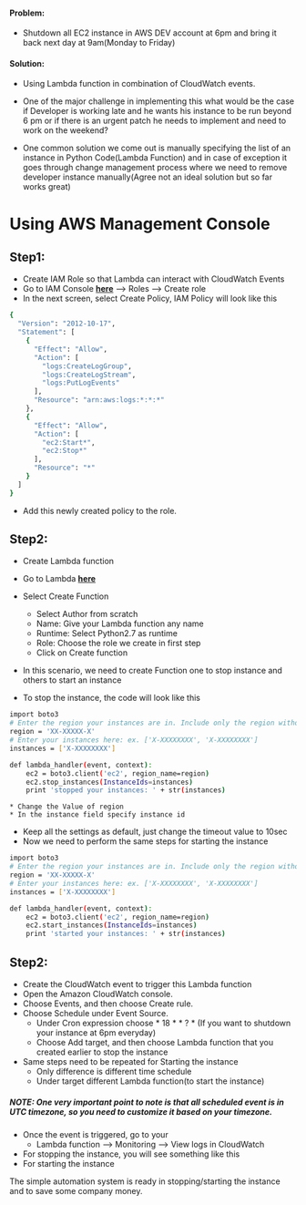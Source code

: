 #### Problem:
* Shutdown all EC2 instance in AWS DEV account at 6pm and bring it back next day at 9am(Monday to Friday)

#### Solution:
* Using Lambda function in combination of CloudWatch events.

* One of the major challenge in implementing this what would be the case if Developer is working late and he wants his instance to be run beyond 6 pm or if there is an urgent patch he needs to implement and need to work on the weekend?
* One common solution we come out is manually specifying the list of an instance in Python Code(Lambda Function) and in case of exception it goes through change management process where we need to remove developer instance manually(Agree not an ideal solution but so far works great)

# Using AWS Management Console

## Step1:
* Create IAM Role so that Lambda can interact with CloudWatch Events
* Go to IAM Console [**here**](https://console.aws.amazon.com/iam/home?region=us-west-2#/home) --> Roles --> Create role
* In the next screen, select Create Policy, IAM Policy will look like this
```sh
{
  "Version": "2012-10-17",
  "Statement": [
    {
      "Effect": "Allow",
      "Action": [
        "logs:CreateLogGroup",
        "logs:CreateLogStream",
        "logs:PutLogEvents"
      ],
      "Resource": "arn:aws:logs:*:*:*"
    },
    {
      "Effect": "Allow",
      "Action": [
        "ec2:Start*",
        "ec2:Stop*"
      ],
      "Resource": "*"
    }
  ]
}
```
* Add this newly created policy to the role.

## Step2:
* Create Lambda function
* Go to Lambda [**here**](https://us-west-2.console.aws.amazon.com/lambda/home?region=us-west-2#/home)
* Select Create Function
    * Select Author from scratch
    * Name: Give your Lambda function any name
    * Runtime: Select Python2.7 as runtime
    * Role: Choose the role we create in first step
    * Click on Create function

* In this scenario, we need to create Function one to stop instance and others to start an instance
* To stop the instance, the code will look like this
```sh
import boto3
# Enter the region your instances are in. Include only the region without specifying Availability Zone; e.g., 'us-east-1'
region = 'XX-XXXXX-X'
# Enter your instances here: ex. ['X-XXXXXXXX', 'X-XXXXXXXX']
instances = ['X-XXXXXXXX']

def lambda_handler(event, context):
    ec2 = boto3.client('ec2', region_name=region)
    ec2.stop_instances(InstanceIds=instances)
    print 'stopped your instances: ' + str(instances)
```

    * Change the Value of region
    * In the instance field specify instance id
* Keep all the settings as default, just change the timeout value to 10sec
* Now we need to perform the same steps for starting the instance
```sh
import boto3
# Enter the region your instances are in. Include only the region without specifying Availability Zone; e.g.; 'us-east-1'
region = 'XX-XXXXX-X'
# Enter your instances here: ex. ['X-XXXXXXXX', 'X-XXXXXXXX']
instances = ['X-XXXXXXXX']

def lambda_handler(event, context):
    ec2 = boto3.client('ec2', region_name=region)
    ec2.start_instances(InstanceIds=instances)
    print 'started your instances: ' + str(instances)
```

## Step2:
* Create the CloudWatch event to trigger this Lambda function
* Open the Amazon CloudWatch console.
* Choose Events, and then choose Create rule.
* Choose Schedule under Event Source.
    * Under Cron expression choose * 18 * * ? * (If you want to shutdown your instance at 6pm everyday)
    * Choose Add target, and then choose Lambda function that you created earlier to stop the instance
* Same steps need to be repeated for Starting the instance
    * Only difference is different time schedule
    * Under target different Lambda function(to start the instance)
##### NOTE: One very important point to note is that all scheduled event is in UTC timezone, so you need to customize it based on your timezone.
* Once the event is triggered, go to your
    * Lambda function --> Monitoring --> View logs in CloudWatch
* For stopping the instance, you will see something like this
* For starting the instance

The simple automation system is ready in stopping/starting the instance and to save some company money.